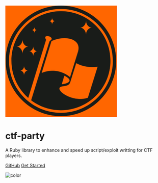 ![](_media/logo.png)

# ctf-party

A Ruby library to enhance and speed up script/exploit writting for CTF players.

[GitHub](https://github.com/Orange-Cyberdefense/ctf-party/)
[Get Started](pages/quick-start?id=quick-start)

![color](#ffffff)
